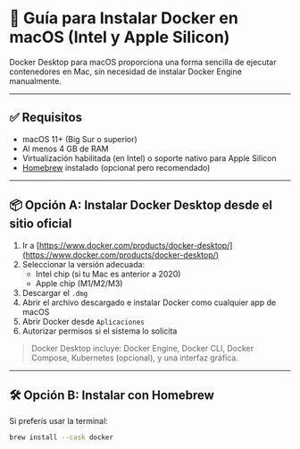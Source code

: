 # 🐳 Guía para Instalar Docker en macOS (Intel y Apple Silicon)

Docker Desktop para macOS proporciona una forma sencilla de ejecutar contenedores en Mac, sin necesidad de instalar Docker Engine manualmente.

---

## ✅ Requisitos

- macOS 11+ (Big Sur o superior)
- Al menos 4 GB de RAM
- Virtualización habilitada (en Intel) o soporte nativo para Apple Silicon
- [Homebrew](https://brew.sh) instalado (opcional pero recomendado)

---

## 📦 Opción A: Instalar Docker Desktop desde el sitio oficial

1. Ir a [https://www.docker.com/products/docker-desktop/](https://www.docker.com/products/docker-desktop/)
2. Seleccionar la versión adecuada:
   - Intel chip (si tu Mac es anterior a 2020)
   - Apple chip (M1/M2/M3)
3. Descargar el `.dmg`
4. Abrir el archivo descargado e instalar Docker como cualquier app de macOS
5. Abrir Docker desde `Aplicaciones`
6. Autorizar permisos si el sistema lo solicita

> Docker Desktop incluye: Docker Engine, Docker CLI, Docker Compose, Kubernetes (opcional), y una interfaz gráfica.

---

## 🛠 Opción B: Instalar con Homebrew

Si preferís usar la terminal:

```bash
brew install --cask docker
